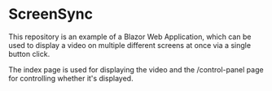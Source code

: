 # ScreenSync

This repository is an example of a Blazor Web Application, which can be used to display a video on multiple different screens at once via a single button click.

The index page is used for displaying the video and the /control-panel page for controlling whether it's displayed.
